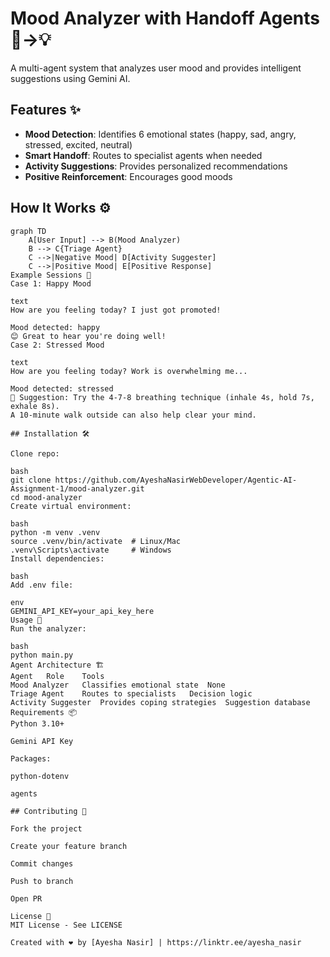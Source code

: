 # Mood Analyzer with Handoff Agents 🧠→💡

A multi-agent system that analyzes user mood and provides intelligent suggestions using Gemini AI.

## Features ✨

- **Mood Detection**: Identifies 6 emotional states (happy, sad, angry, stressed, excited, neutral)
- **Smart Handoff**: Routes to specialist agents when needed
- **Activity Suggestions**: Provides personalized recommendations
- **Positive Reinforcement**: Encourages good moods

## How It Works ⚙️

```mermaid
graph TD
    A[User Input] --> B(Mood Analyzer)
    B --> C{Triage Agent}
    C -->|Negative Mood| D[Activity Suggester]
    C -->|Positive Mood| E[Positive Response]
Example Sessions 💬
Case 1: Happy Mood

text
How are you feeling today? I just got promoted!

Mood detected: happy
😊 Great to hear you're doing well!
Case 2: Stressed Mood

text
How are you feeling today? Work is overwhelming me...

Mood detected: stressed
🌟 Suggestion: Try the 4-7-8 breathing technique (inhale 4s, hold 7s, exhale 8s). 
A 10-minute walk outside can also help clear your mind.

## Installation 🛠️

Clone repo:

bash
git clone https://github.com/AyeshaNasirWebDeveloper/Agentic-AI-Assignment-1/mood-analyzer.git
cd mood-analyzer
Create virtual environment:

bash
python -m venv .venv
source .venv/bin/activate  # Linux/Mac
.venv\Scripts\activate     # Windows
Install dependencies:

bash
Add .env file:

env
GEMINI_API_KEY=your_api_key_here
Usage 🚀
Run the analyzer:

bash
python main.py
Agent Architecture 🏗️
Agent	Role	Tools
Mood Analyzer	Classifies emotional state	None
Triage Agent	Routes to specialists	Decision logic
Activity Suggester	Provides coping strategies	Suggestion database
Requirements 📦
Python 3.10+

Gemini API Key

Packages:

python-dotenv

agents

## Contributing 🤝

Fork the project

Create your feature branch

Commit changes

Push to branch

Open PR

License 📜
MIT License - See LICENSE

Created with ❤️ by [Ayesha Nasir] | https://linktr.ee/ayesha_nasir